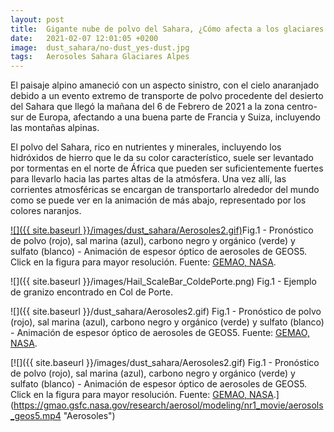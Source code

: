 ```yaml
---
layout: post
title:  Gigante nube de polvo del Sahara, ¿Cómo afecta a los glaciares Alpinos?
date:   2021-02-07 12:01:05 +0200
image:  dust_sahara/no-dust_yes-dust.jpg
tags:   Aerosoles Sahara Glaciares Alpes
---
```


El paisaje alpino amaneció con un aspecto sinistro, con el cielo anaranjado debido a un evento extremo de transporte de polvo procedente del desierto del Sahara que llegó la mañana del 6 de Febrero de 2021 a la zona centro-sur de Europa, afectando a una buena parte de Francia y Suiza, incluyendo las montañas alpinas.

El polvo del Sahara, rico en nutrientes y minerales, incluyendo los hidróxidos de hierro que le da su color característico, suele ser levantado por tormentas en el norte de África que pueden ser suficientemente fuertes para llevarlo hacia las partes altas de la atmósfera. Una vez allí, las corrientes atmosféricas se encargan de transportarlo alrededor del mundo como se puede ver en la animación de más abajo, representado por los colores naranjos.

[![]({{ site.baseurl }}/images/dust_sahara/Aerosoles2.gif)](https://gmao.gsfc.nasa.gov/research/aerosol/modeling/nr1_movie/aerosols_geos5.mp4 "Aerosoles")Fig.1 - Pronóstico de polvo (rojo), sal marina (azul), carbono negro y orgánico (verde) y sulfato (blanco) - Animación de espesor óptico de aerosoles de GEOS5. Click en la figura para mayor resolución. Fuente: [GEMAO, NASA](https://gmao.gsfc.nasa.gov/research/aerosol/modeling/nr1_movie/).

![]({{ site.baseurl }}/images/Hail_ScaleBar_ColdePorte.png) Fig.1 - Ejemplo de granizo encontrado en Col de Porte.


![]({{ site.baseurl }}/dust_sahara/Aerosoles2.gif) Fig.1 - Pronóstico de polvo (rojo), sal marina (azul), carbono negro y orgánico (verde) y sulfato (blanco) - Animación de espesor óptico de aerosoles de GEOS5. Fuente: [GEMAO, NASA](https://gmao.gsfc.nasa.gov/research/aerosol/modeling/nr1_movie/).

[![]({{ site.baseurl }}/images/dust_sahara/Aerosoles2.gif) Fig.1 - Pronóstico de polvo (rojo), sal marina (azul), carbono negro y orgánico (verde) y sulfato (blanco) - Animación de espesor óptico de aerosoles de GEOS5. Click en la figura para mayor resolución. Fuente: [GEMAO, NASA](https://gmao.gsfc.nasa.gov/research/aerosol/modeling/nr1_movie/).](https://gmao.gsfc.nasa.gov/research/aerosol/modeling/nr1_movie/aerosols_geos5.mp4 "Aerosoles")

